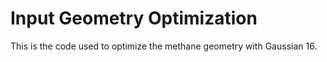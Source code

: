 # Input Geometry Optimization

This is the code used to optimize the methane geometry with Gaussian 16. 

